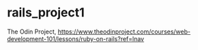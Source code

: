 # rails_project1
The Odin Project, https://www.theodinproject.com/courses/web-development-101/lessons/ruby-on-rails?ref=lnav
